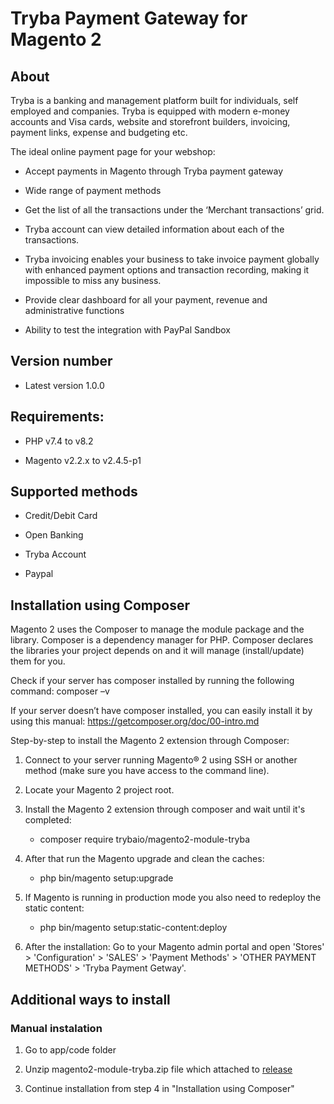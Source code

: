 # Tryba Payment Gateway for Magento 2

## About

Tryba is a banking and management platform built for individuals, self employed and companies. Tryba is equipped with modern e-money accounts and Visa cards, website and storefront builders, invoicing, payment links, expense and budgeting etc.

The ideal online payment page for your webshop:

-  Accept payments in Magento through Tryba payment gateway

-  Wide range of payment methods

-  Get the list of all the transactions under the ‘Merchant transactions’ grid.

-  Tryba account can view detailed information about each of the transactions.

-  Tryba invoicing enables your business to take invoice payment globally with enhanced payment options and transaction recording, making it impossible to miss any business.

-  Provide clear dashboard for all your payment, revenue and administrative functions

-  Ability to test the integration with PayPal Sandbox


## Version number                 
 
* Latest version 1.0.0

## Requirements:

- PHP v7.4 to v8.2

- Magento v2.2.x to v2.4.5-p1
                              
## Supported methods ##

* Credit/Debit Card

* Open Banking

* Tryba Account

* Paypal

## Installation using Composer ##
Magento 2 uses the Composer to manage the module package and the library. Composer is a dependency manager for PHP. Composer declares the libraries your project depends on and it will manage (install/update) them for you.

Check if your server has composer installed by running the following command: composer –v

If your server doesn’t have composer installed, you can easily install it by using this manual: https://getcomposer.org/doc/00-intro.md

Step-by-step to install the Magento 2 extension through Composer:

1.	Connect to your server running Magento® 2 using SSH or another method (make sure you have access to the command line).

2.	Locate your Magento 2 project root.

3.	Install the Magento 2 extension through composer and wait until it's completed:
    - composer require trybaio/magento2-module-tryba

4.	After that run the Magento upgrade and clean the caches: 
    - php bin/magento setup:upgrade

5.  If Magento is running in production mode you also need to redeploy the static content:
    - php bin/magento setup:static-content:deploy

6.  After the installation: Go to your Magento admin portal and open 'Stores' > 'Configuration' > 'SALES' > 'Payment Methods' > 'OTHER PAYMENT METHODS' > 'Tryba Payment Getway'.


## Additional ways to install ##

### Manual instalation ###

1. Go to app/code folder

2. Unzip magento2-module-tryba.zip file which attached to [release](https://github.com/trybaio/magento2-module-tryba/releases/) 

3. Continue installation from step 4 in "Installation using Composer"